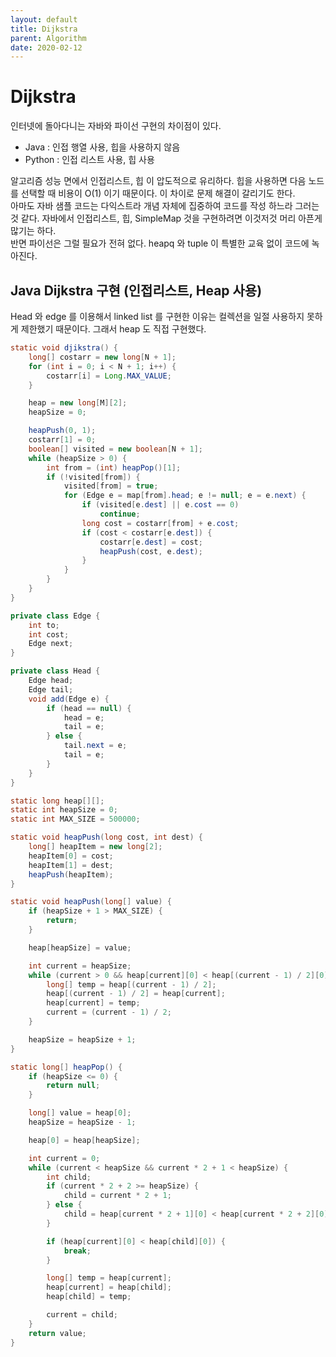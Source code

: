 ```yaml
---
layout: default
title: Dijkstra
parent: Algorithm
date: 2020-02-12
---
```


# Dijkstra

인터넷에 돌아다니는 자바와 파이선 구현의 차이점이 있다.

- Java : 인접 행열 사용, 힙을 사용하지 않음
- Python : 인접 리스트 사용, 힙 사용

알고리즘 성능 면에서 인접리스트, 힙 이 압도적으로 유리하다. 힙을 사용하면 다음 노드를 선택할 때 비용이 O(1) 이기 때문이다. 이 차이로 문제 해결이 갈리기도 한다.  
아마도 자바 샘플 코드는 다익스트라 개념 자체에 집중하여 코드를 작성 하느라 그러는 것 같다. 자바에서 인접리스트, 힙, SimpleMap 것을 구현하려면 이것저것 머리 아픈게 많기는 하다.  
반면 파이선은 그럴 필요가 전혀 없다. heapq 와 tuple 이 특별한 교육 없이 코드에 녹아진다.  

## Java Dijkstra 구현 (인접리스트, Heap 사용)

Head 와 edge 를 이용해서 linked list 를 구현한 이유는 컬렉션을 일절 사용하지 못하게 제한했기 때문이다. 그래서 heap 도 직접 구현했다.

```java
static void djikstra() {
    long[] costarr = new long[N + 1];
    for (int i = 0; i < N + 1; i++) {
        costarr[i] = Long.MAX_VALUE;
    }

    heap = new long[M][2];
    heapSize = 0;

    heapPush(0, 1);
    costarr[1] = 0;
    boolean[] visited = new boolean[N + 1];
    while (heapSize > 0) {
        int from = (int) heapPop()[1];
        if (!visited[from]) {
            visited[from] = true;
            for (Edge e = map[from].head; e != null; e = e.next) {
                if (visited[e.dest] || e.cost == 0)
                    continue;
                long cost = costarr[from] + e.cost;
                if (cost < costarr[e.dest]) {
                    costarr[e.dest] = cost;
                    heapPush(cost, e.dest);
                }
            }
        }
    }
}

private class Edge {
    int to;
    int cost;
    Edge next;
}

private class Head {
    Edge head;
    Edge tail;
    void add(Edge e) {
        if (head == null) {
            head = e;
            tail = e;
        } else {
            tail.next = e;
            tail = e;
        }
    }
}

static long heap[][];
static int heapSize = 0;
static int MAX_SIZE = 500000;

static void heapPush(long cost, int dest) {
    long[] heapItem = new long[2];
    heapItem[0] = cost;
    heapItem[1] = dest;
    heapPush(heapItem);
}

static void heapPush(long[] value) {
    if (heapSize + 1 > MAX_SIZE) {
        return;
    }

    heap[heapSize] = value;

    int current = heapSize;
    while (current > 0 && heap[current][0] < heap[(current - 1) / 2][0]) {
        long[] temp = heap[(current - 1) / 2];
        heap[(current - 1) / 2] = heap[current];
        heap[current] = temp;
        current = (current - 1) / 2;
    }

    heapSize = heapSize + 1;
}

static long[] heapPop() {
    if (heapSize <= 0) {
        return null;
    }

    long[] value = heap[0];
    heapSize = heapSize - 1;

    heap[0] = heap[heapSize];

    int current = 0;
    while (current < heapSize && current * 2 + 1 < heapSize) {
        int child;
        if (current * 2 + 2 >= heapSize) {
            child = current * 2 + 1;
        } else {
            child = heap[current * 2 + 1][0] < heap[current * 2 + 2][0] ? current * 2 + 1 : current * 2 + 2;
        }

        if (heap[current][0] < heap[child][0]) {
            break;
        }

        long[] temp = heap[current];
        heap[current] = heap[child];
        heap[child] = temp;

        current = child;
    }
    return value;
}
```
